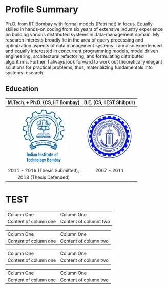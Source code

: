 # Profile Summary

Ph.D. from IIT Bombay with formal models (Petri net) in focus. Equally skilled in hands-on coding from six years of extensive industry experience on building various distributed systems in data-management domain. My research interests broadly lie in the area of query processing and optimization aspects of data management systems. I am also experienced and equally interested in concurrent programming models, model driven engineering, architectural refactoring, and formulating distributed algorithms. Further, I always look forward to work out theoretically elegant solutions for
practical problems, thus, materializing fundamentals into systems research.

## Education

M.Tech. + Ph.D. (CS, IIT Bombay)  |  B.E. (CS, IIEST Shibpur)
:------------------------------:  |  :----------------------------:
<img src="iitb.png" width=150>    |   <img src="shibpur.jpeg" width=140>  
2011 - 2016 (Thesis Submitted),   |   2007 - 2011
2018 (Thesis Defended)            |

# TEST

<!-- STARTING POINT: A simple table that will have borders -->
<table>
  <tbody>
    <tr>
      <td>Column One</td>
      <td>Column One</td>
    </tr>
    <tr>
      <td>Content of column one</td>
      <td>Content of columnt two</td>
    </tr>
  </tbody>
</table>

<!-- EXAMPLE 1: To remove the borders, you can add a style tag to the above example -->
<!-- Note the "!important" which ensures this style overrides other styles on the page! -->
<style>
  table td {
    border: none !important;
  }
</style>
<table>
  <tbody>
    <tr>
      <td>Column One</td>
      <td>Column One</td>
    </tr>
    <tr>
      <td>Content of column one</td>
      <td>Content of column two</td>
    </tr>
  </tbody>
</table>

<!-- EXAMPLE 2: Using a table id (BEST OPTION) -->
<!-- The above will have the disadvantage of affecting every single table on the page, to avoid that
     we can add an id to the table, this will also allow as to not use "!important" by increasing what's
     called the specificity of our style -->
<style>
  table#example-table td {
    border: none;
  }
</style>
<table id="example-table">
  <tbody>
    <tr>
      <td>Column One</td>
      <td>Column One</td>
    </tr>
    <tr>
      <td>Content of column one</td>
      <td>Content of column two</td>
    </tr>
  </tbody>
</table>

<!-- EXAMPLE 3 Adjusting the style of each cell separately -->
<!-- This is perhaps the simplest of the approaches - it doesn't require a separate style tag, but it does require
    adjusting the style of every cell separately -->
<table>
  <tbody>
    <tr>
      <td style="border: none">Column One</td>
      <td style="border: none">Column One</td>
    </tr>
    <tr>
      <td style="border: none">Content of column one</td>
      <td style="border: none">Content of column two</td>
    </tr>
  </tbody>
</table>
